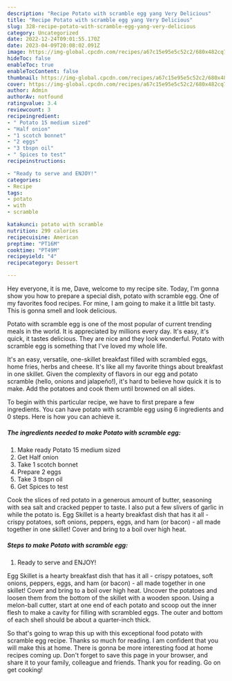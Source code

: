 ```yaml
---
description: "Recipe Potato with scramble egg yang Very Delicious"
title: "Recipe Potato with scramble egg yang Very Delicious"
slug: 328-recipe-potato-with-scramble-egg-yang-very-delicious
category: Uncategorized
date: 2022-12-24T09:01:55.170Z
date: 2023-04-09T20:08:02.091Z
image: https://img-global.cpcdn.com/recipes/a67c15e95e5c52c2/680x482cq70/potato-with-scramble-egg-recipe-main-photo.jpg
hideToc: false
enableToc: true
enableTocContent: false
thumbnail: https://img-global.cpcdn.com/recipes/a67c15e95e5c52c2/680x482cq70/potato-with-scramble-egg-recipe-main-photo.jpg
cover: https://img-global.cpcdn.com/recipes/a67c15e95e5c52c2/680x482cq70/potato-with-scramble-egg-recipe-main-photo.jpg
author: Admin
authorAv: notfound
ratingvalue: 3.4
reviewcount: 3
recipeingredient:
- " Potato 15 medium sized"
- "Half onion"
- "1 scotch bonnet"
- "2 eggs"
- "3 tbspn oil"
- " Spices to test"
recipeinstructions:

- "Ready to serve and ENJOY!"
categories:
- Recipe
tags:
- potato
- with
- scramble

katakunci: potato with scramble 
nutrition: 299 calories
recipecuisine: American
preptime: "PT16M"
cooktime: "PT49M"
recipeyield: "4"
recipecategory: Dessert

---
```



Hey everyone, it is me, Dave, welcome to my recipe site. Today, I'm gonna show you how to prepare a special dish, potato with scramble egg. One of my favorites food recipes. For mine, I am going to make it a little bit tasty. This is gonna smell and look delicious.

Potato with scramble egg is one of the most popular of current trending meals in the world. It is appreciated by millions every day. It's easy, it's quick, it tastes delicious. They are nice and they look wonderful. Potato with scramble egg is something that I've loved my whole life.

It&#39;s an easy, versatile, one-skillet breakfast filled with scrambled eggs, home fries, herbs and cheese. It&#39;s like all my favorite things about breakfast in one skillet. Given the complexity of flavors in our egg and potato scramble (hello, onions and jalapeño!), it&#39;s hard to believe how quick it is to make. Add the potatoes and cook them until browned on all sides.


To begin with this particular recipe, we have to first prepare a few ingredients. You can have potato with scramble egg using 6 ingredients and 0 steps. Here is how you can achieve it.

<!--inarticleads1-->

##### The ingredients needed to make Potato with scramble egg:

1. Make ready  Potato 15 medium sized
1. Get Half onion
1. Take 1 scotch bonnet
1. Prepare 2 eggs
1. Take 3 tbspn oil
1. Get  Spices to test


Cook the slices of red potato in a generous amount of butter, seasoning with sea salt and cracked pepper to taste. I also put a few slivers of garlic in while the potato is. Egg Skillet is a hearty breakfast dish that has it all - crispy potatoes, soft onions, peppers, eggs, and ham (or bacon) - all made together in one skillet! Cover and bring to a boil over high heat. 

<!--inarticleads2-->

##### Steps to make Potato with scramble egg:


1. Ready to serve and ENJOY!

Egg Skillet is a hearty breakfast dish that has it all - crispy potatoes, soft onions, peppers, eggs, and ham (or bacon) - all made together in one skillet! Cover and bring to a boil over high heat. Uncover the potatoes and loosen them from the bottom of the skillet with a wooden spoon. Using a melon-ball cutter, start at one end of each potato and scoop out the inner flesh to make a cavity for filling with scrambled eggs. The outer and bottom of each shell should be about a quarter-inch thick. 

So that's going to wrap this up with this exceptional food potato with scramble egg recipe. Thanks so much for reading. I am confident that you will make this at home. There is gonna be more interesting food at home recipes coming up. Don't forget to save this page in your browser, and share it to your family, colleague and friends. Thank you for reading. Go on get cooking!
